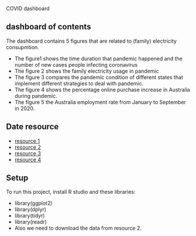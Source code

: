COVID dashboard 
## dashboard of contents
The dashboard contains 5 figures that are related to (family) electricity consupmtion.
* The figure1 shows the time duration that pandemic happened and the number of new cases people infecting coronavirus
* The figure 2 shows the family electricity usage in pandemic
* The figure 3 compares the pandemic condition of different states that implement  different strategies to deal with pandemic.
* The figure 4 shows the percentage online purchase increase in Australia during pandemic. 
* The figure 5 the Australia employment rate from January to September in 2020.

## Date resource
* [resource 1](http://www.covid19data.com.au)
* [resource 2](https://covid19.who.int/)
* [resource 3](https://www.statista.com/statistics/1104128/australia-increase-in-online-grocery-purchases-covid-19-outbreak/)
* [resource 4](https://tradingeconomics.com/australia/employment-rate#:~:text=Employment%20Rate%20in%20Australia%20averaged,percent%20in%20April%20of%201983.)
	
	
## Setup 
To run this project, install R studio and these libraries:
* library(ggplot2)
* library(dplyr)
* library(tidyr)
* library(readr)
* Also we need to download the data from resource 2.
